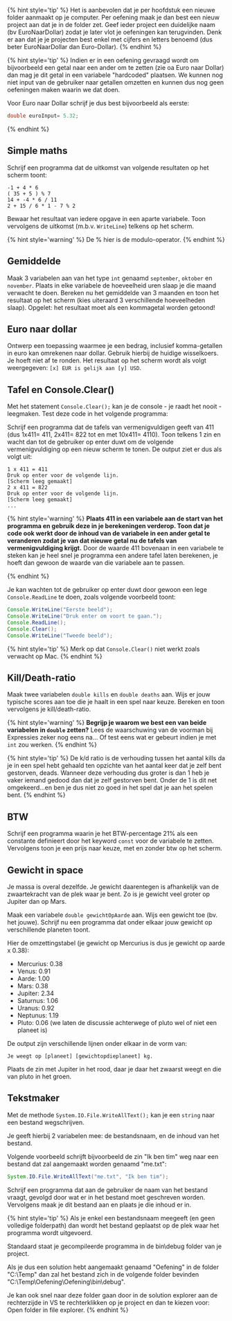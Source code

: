 
<!---NOBOOKSTART--->
{% hint style='tip' %}
Het is aanbevolen dat je per hoofdstuk een nieuwe folder aanmaakt op je computer. Per oefening maak je dan best een nieuw project aan dat je in de folder zet. Geef ieder project een duidelijke naam (bv EuroNaarDollar) zodat je later vlot je oefeningen kan terugvinden. Denk er aan dat je je projecten best enkel met cijfers en letters benoemd (dus beter EuroNaarDollar dan Euro-Dollar).
{% endhint %}
<!---NOBOOKEND--->


<!---NOBOOKSTART--->
{% hint style='tip' %}
Indien er in een oefening gevraagd wordt om bijvoorbeeld een getal naar een ander om te zetten (zie oa Euro naar Dollar) dan mag je dit getal in een variabele "hardcoded" plaatsen. We kunnen nog niet input van de gebruiker naar getallen omzetten en kunnen dus nog geen oefeningen maken waarin we dat doen.

Voor Euro naar Dollar schrijf je dus best bijvoorbeeld als eerste:
```java
double euroInput= 5.32;
```
{% endhint %}
<!---NOBOOKEND--->


## Simple maths
Schrijf een programma dat de uitkomst van volgende resultaten op het scherm toont:

<!---{line-numbers:false}--->
```text
-1 + 4 * 6
( 35 + 5 ) % 7
14 + -4 * 6 / 11
2 + 15 / 6 * 1 - 7 % 2
```

Bewaar het resultaat van iedere opgave in een aparte variabele. Toon vervolgens de uitkomst (m.b.v. ``WriteLine``) telkens op het scherm.

{% hint style='warning' %}
De % hier is de modulo-operator.
{% endhint %}


## Gemiddelde

Maak 3 variabelen aan van het type ``int`` genaamd ``september``, ``oktober`` en ``november``. Plaats in elke variabele de hoeveelheid uren slaap je die maand verwacht te doen. Bereken nu het gemiddelde van 3 maanden en toon het resultaat op het scherm (kies uiteraard 3 verschillende hoeveelheden slaap). Opgelet: het resultaat moet als een kommagetal worden getoond!

## Euro naar dollar

Ontwerp een toepassing waarmee je een bedrag, inclusief komma-getallen  in euro kan omrekenen naar dollar. Gebruik hierbij de huidige wisselkoers. Je hoeft niet af te ronden. Het resultaat op het scherm wordt als volgt weergegeven: ``[x] EUR is gelijk aan [y] USD``.

## Tafel en Console.Clear()

Met het statement ``Console.Clear();`` kan je de console - je raadt het nooit - leegmaken. Test deze code in het volgende programma:

Schrijf een programma dat de tafels van vermenigvuldigen geeft van 411 (dus 1x411= 411, 2x411= 822 tot en met 10x411= 4110). Toon telkens 1 zin en wacht dan tot de gebruiker op enter duwt om de volgende vermenigvuldiging op een nieuw scherm te tonen. De output ziet er dus als volgt uit:

<!---{line-numbers:false}--->
```text
1 x 411 = 411
Druk op enter voor de volgende lijn.
[Scherm leeg gemaakt]
2 x 411 = 822
Druk op enter voor de volgende lijn.
[Scherm leeg gemaakt]
...
```


{% hint style='warning' %}
**Plaats 411 in een variabele aan de start van het programma en gebruik deze in je berekeningen verderop. Toon dat je code ook werkt door de inhoud van de variabele in een ander getal te veranderen zodat je van dat nieuwe getal nu de tafels van vermenigvuldiging krijgt.** Door de waarde 411 bovenaan in een variabele te steken kan je heel snel je programma een andere tafel laten berekenen, je hoeft dan gewoon de waarde van die variabele aan te passen.

{% endhint %}


Je kan wachten tot de gebruiker op enter duwt door gewoon een lege ``Console.ReadLine`` te doen, zoals volgende voorbeeld toont:

```java
Console.WriteLine("Eerste beeld");
Console.WriteLine("Druk enter om voort te gaan.");
Console.ReadLine();
Console.Clear();
Console.WriteLine("Tweede beeld");
```

{% hint style='tip' %}
Merk op dat ``Console.Clear()`` niet werkt zoals verwacht op Mac. 
{% endhint %}

## Kill/Death-ratio

Maak twee variabelen ``double kills`` en ``double deaths`` aan. Wijs er jouw typische scores aan toe die je haalt in een spel naar keuze. Bereken en toon vervolgens je kill/death-ratio.


{% hint style='warning' %}
**Begrijp je waarom we best een van beide variabelen in ``double`` zetten?** Lees de waarschuwing van de voorman bij Expressies zeker nog eens na... Of test eens wat er gebeurt indien je met ``int`` zou werken.
{% endhint %}



{% hint style='tip' %}
De k/d ratio is de verhouding tussen het aantal kills da je in een spel hebt gehaald ten opzichte van het aantal keer dat je zelf bent gestorven, deads. Wanneer deze verhouding dus groter is dan 1 heb je vaker iemand gedood dan dat je zelf gestorven bent. Onder de 1 is dit net omgekeerd...en ben je dus niet zo goed in het spel dat je aan het spelen bent.
{% endhint %}

## BTW
Schrijf een programma waarin je het BTW-percentage 21% als een constante definieert door het keyword ``const`` voor de variabele te zetten. Vervolgens toon je een prijs naar keuze, met en zonder btw op het scherm. 

## Gewicht in space

Je massa is overal dezelfde. Je gewicht daarentegen is afhankelijk van de zwaartekracht van de plek waar je bent. Zo is je gewicht veel groter op Jupiter dan op Mars.

Maak een variabele ``double gewichtOpAarde`` aan. Wijs een gewicht toe (bv. het jouwe). Schrijf nu een programma dat onder elkaar jouw gewicht op verschillende planeten toont.

Hier de omzettingstabel (je gewicht op Mercurius is dus je gewicht op aarde x 0.38):

* Mercurius: 0.38
* Venus: 0.91
* Aarde: 1.00
* Mars: 0.38
* Jupiter: 2.34
* Saturnus: 1.06
* Uranus: 0.92
* Neptunus: 1.19
* Pluto: 0.06  (we laten de discussie achterwege of pluto wel of niet een planeet is)

De output zijn verschillende lijnen onder elkaar in de vorm van:

``Je weegt op [planeet] [gewichtopdieplaneet] kg.``

Plaats de zin met Jupiter in het rood, daar je daar het zwaarst weegt en die van pluto in het groen.

<!---{pagebreak}--->

## Tekstmaker

Met de methode ``System.IO.File.WriteAllText();`` kan je een ``string`` naar een bestand wegschrijven.

Je geeft hierbij 2 variabelen mee: de bestandsnaam, en de inhoud van het bestand.

Volgende voorbeeld schrijft bijvoorbeeld de zin "Ik ben tim" weg naar een bestand dat zal aangemaakt worden genaamd "me.txt":

```java
System.IO.File.WriteAllText("me.txt", "Ik ben tim");
```

Schrijf een programma dat aan de gebruiker de naam van het bestand vraagt, gevolgd door wat er in het bestand moet geschreven worden. Vervolgens maak je dit bestand aan en plaats je die inhoud er in.

{% hint style='tip' %}
Als je enkel een bestandsnaam meegeeft (en geen volledige folderpath) dan wordt het bestand geplaatst op de plek waar het programma wordt uitgevoerd.

Standaard staat je gecompileerde programma in de bin\debug folder van je project.

Als je dus een solution hebt aangemaakt genaamd "Oefening" in de folder "C:\Temp" dan zal het bestand zich in de volgende folder bevinden "C:\Temp\Oefening\Oefening\bin\debug".

Je kan ook snel naar deze folder gaan door in de solution explorer aan de rechterzijde in VS te rechterklikken op je project en dan te kiezen voor: Open folder in file explorer.
{% endhint %}